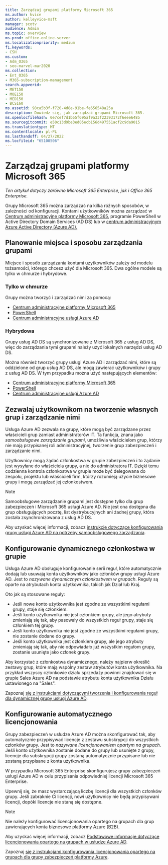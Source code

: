 ```yaml
---
title: Zarządzaj grupami platformy Microsoft 365
ms.author: kvice
author: kelleyvice-msft
manager: scotv
audience: Admin
ms.topic: overview
ms.prod: office-online-server
ms.localizationpriority: medium
f1.keywords:
- CSH
ms.custom:
- Adm_O365
- seo-marvel-mar2020
ms.collection:
- Ent_O365
- M365-subscription-management
search.appverid:
- MET150
- MOE150
- MED150
- BCS160
ms.assetid: 98ca5b3f-f720-4d8e-91be-fe656548a25a
description: Dowiedz się, jak zarządzać grupami Microsoft 365.
ms.openlocfilehash: 0e7cef7d1b55f695af9a33f22393172f6eee6485
ms.sourcegitcommit: e50c13d9be3ed05ecb156d497551acf2c9da9015
ms.translationtype: MT
ms.contentlocale: pl-PL
ms.lasthandoff: 04/27/2022
ms.locfileid: "65100506"
---
```

# <a name="manage-microsoft-365-groups"></a>Zarządzaj grupami platformy Microsoft 365

*Ten artykuł dotyczy zarówno Microsoft 365 Enterprise, jak i Office 365 Enterprise.*

Grupy Microsoft 365 można zarządzać na kilka różnych sposobów, w zależności od konfiguracji. Kontami użytkowników można zarządzać w [Centrum administracyjne platformy Microsoft 365](/admin), programie PowerShell w Active Directory Domain Services (AD DS) lub w [centrum administracyjnym Azure Active Directory (Azure AD).](/azure/active-directory/fundamentals/active-directory-groups-create-azure-portal) 

## <a name="plan-for-where-and-how-you-will-manage-your-groups"></a>Planowanie miejsca i sposobu zarządzania grupami

Miejsce i sposób zarządzania kontami użytkowników zależy od modelu tożsamości, którego chcesz użyć dla Microsoft 365. Dwa ogólne modele są tylko w chmurze i hybrydowe.
  
### <a name="cloud-only"></a>Tylko w chmurze

Grupy można tworzyć i zarządzać nimi za pomocą:

- [Centrum administracyjne platformy Microsoft 365](/admin)
- [PowerShell](maintain-group-membership-with-microsoft-365-powershell.md)
- [Centrum administracyjne usługi Azure AD](/azure/active-directory/fundamentals/active-directory-groups-create-azure-portal)
    
### <a name="hybrid"></a>Hybrydowa

Grupy usług AD DS są synchronizowane z Microsoft 365 z usług AD DS, więc do zarządzania tymi grupami należy użyć lokalnych narzędzi usług AD DS.

Można również tworzyć grupy usługi Azure AD i zarządzać nimi, które są oddzielone od grup usług AD DS, ale mogą zawierać użytkowników i grupy z usług AD DS. W tym przypadku można użyć następujących elementów:

- [Centrum administracyjne platformy Microsoft 365](/admin)
- [PowerShell](maintain-group-membership-with-microsoft-365-powershell.md)
- [Centrum administracyjne usługi Azure AD](/azure/active-directory/fundamentals/active-directory-groups-create-azure-portal)

## <a name="allow-users-to-create-and-manage-their-own-groups"></a>Zezwalaj użytkownikom na tworzenie własnych grup i zarządzanie nimi

Usługa Azure AD zezwala na grupy, które mogą być zarządzane przez właścicieli grup zamiast administratorów IT. Ta funkcja, znana jako *samoobsługowe zarządzanie grupami*, umożliwia właścicielom grup, którzy nie mają przypisanej roli administracyjnej, tworzenie grup zabezpieczeń i zarządzanie nimi. 

Użytkownicy mogą żądać członkostwa w grupie zabezpieczeń i to żądanie jest wysyłane do właściciela grupy, a nie do administratora IT. Dzięki temu codzienna kontrola członkostwa w grupie może być delegowana do zespołu, projektu lub właścicieli firm, którzy rozumieją użycie biznesowe grupy i mogą zarządzać jej członkostwem.

>[!Note]
>Samoobsługowe zarządzanie grupami jest dostępne tylko dla grup zabezpieczeń i Microsoft 365 usługi Azure AD. Nie jest ona dostępna dla grup obsługujących pocztę, list dystrybucyjnych ani żadnej grupy, która została zsynchronizowana z usług AD DS.
>

Aby uzyskać więcej informacji, zobacz [instrukcje dotyczące konfigurowania grupy usługi Azure AD na potrzeby samoobsługowego zarządzania](/azure/active-directory/active-directory-accessmanagement-self-service-group-management).

## <a name="set-up-dynamic-group-membership"></a>Konfigurowanie dynamicznego członkostwa w grupie

Usługa Azure AD obsługuje konfigurowanie serii reguł, które automatycznie dodają lub usuwają konta użytkowników jako członków grupy usługi Azure AD. Jest to *nazywane dynamicznym członkostwem w grupach*. Reguły są oparte na atrybutach konta użytkownika, takich jak Dział lub Kraj.

Oto jak są stosowane reguły:

- Jeśli nowe konto użytkownika jest zgodne ze wszystkimi regułami grupy, staje się członkiem.
- Jeśli konto użytkownika nie jest członkiem grupy, ale jego atrybuty zmieniają się tak, aby pasowały do wszystkich reguł grupy, staje się członkiem tej grupy.
- Jeśli konto użytkownika nie jest zgodne ze wszystkimi regułami grupy, nie zostanie dodane do grupy.
- Jeśli konto użytkownika jest członkiem grupy, ale jego atrybuty zmieniają się tak, aby nie odpowiadało już wszystkim regułom grupy, zostanie usunięte jako członek grupy.

Aby korzystać z członkostwa dynamicznego, należy najpierw określić zestawy grup, które mają wspólny zestaw atrybutów konta użytkownika. Na przykład wszyscy członkowie działu sprzedaży powinni znajdować się w grupie Sales Azure AD na podstawie atrybutu konta użytkownika Działu ustawionego na "Sales".

Zapoznaj [się z instrukcjami dotyczącymi tworzenia i konfigurowania reguł dla dynamicznej grupy usługi Azure AD](/azure/active-directory/active-directory-groups-dynamic-membership-azure-portal).

## <a name="set-up-automatic-licensing"></a>Konfigurowanie automatycznego licencjonowania

Grupy zabezpieczeń w usłudze Azure AD można skonfigurować tak, aby automatycznie przypisywać licencje z zestawu subskrypcji do wszystkich członków grupy. Jest to *nazywane licencjonowaniem opartym na grupach*. Jeśli konto użytkownika zostanie dodane do grupy lub usunięte z grupy, licencje dla subskrypcji grupy zostaną automatycznie przypisane lub nie zostaną przypisane z konta użytkownika.

W przypadku Microsoft 365 Enterprise skonfigurujesz grupy zabezpieczeń usługi Azure AD w celu przypisania odpowiedniej licencji Microsoft 365 Enterprise.

Upewnij się, że masz wystarczającą liczbę licencji dla wszystkich członków grupy. Jeśli zabraknie Ci licencji, nowi użytkownicy nie będą przypisywani licencji, dopóki licencje nie staną się dostępne.

>[!Note]
>Nie należy konfigurować licencjonowania opartego na grupach dla grup zawierających konta biznesowe platformy Azure (B2B).
>

Aby uzyskać więcej informacji, zobacz [Podstawowe informacje dotyczące licencjonowania opartego na grupach w usłudze Azure AD](/azure/active-directory/active-directory-licensing-whatis-azure-portal).

Zapoznaj [się z instrukcjami konfigurowania licencjonowania opartego na grupach dla grupy zabezpieczeń platformy Azure](/azure/active-directory/active-directory-licensing-group-assignment-azure-portal).